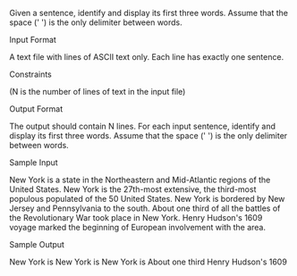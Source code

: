 Given a sentence, identify and display its first three words. Assume that the space (' ') is the only delimiter between words.

Input Format

A text file with lines of ASCII text only. Each line has exactly one sentence.

Constraints

(N is the number of lines of text in the input file)

Output Format

The output should contain N lines. For each input sentence, identify and display its first three words. Assume that the space (' ') is the only delimiter between words.

Sample Input

New York is a state in the Northeastern and Mid-Atlantic regions of the United States. 
New York is the 27th-most extensive, the third-most populous populated of the 50 United States. 
New York is bordered by New Jersey and Pennsylvania to the south.
About one third of all the battles of the Revolutionary War took place in New York.
Henry Hudson's 1609 voyage marked the beginning of European involvement with the area.

Sample Output

New York is
New York is
New York is
About one third
Henry Hudson's 1609
